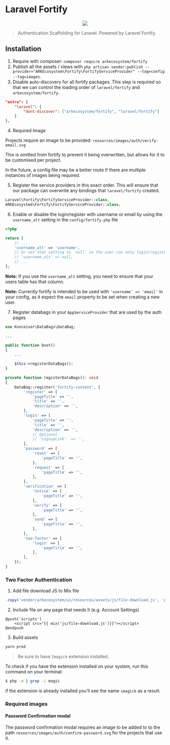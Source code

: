 # Laravel Fortify

<p align="center">
    <img src="./banner.png" />
</p>

> Authentication Scaffolding for Laravel. Powered by Laravel Fortify.

## Installation

1. Require with composer: `composer require arkecosystem/fortify`
2. Publish all the assets / views with `php artisan vendor:publish --provider="ARKEcosystem\Fortify\FortifyServiceProvider" --tag=config --tag=images`.
3. Disable auto-discovery for all fortify packages. This step is required so that we can control the loading order of `laravel/fortify` and `arkecosystem/fortify`.

```json
"extra": {
    "laravel": {
        "dont-discover": ["arkecosystem/fortify", "laravel/fortify"]
    }
},
```

4. Required Image

Projects require an image to be provided: `resources/images/auth/verify-email.svg`

This is omitted from fortify to prevent it being overwritten, but allows for it to be customised per project.

In the future, a config file may be a better route if there are multiple instances of images being required.

5. Register the service providers in this exact order. This will ensure that our package can overwrite any bindings that `laravel/fortify` created.

```php
Laravel\Fortify\FortifyServiceProvider::class,
ARKEcosystem\Fortify\FortifyServiceProvider::class,
```

6. Enable or disable the login/register with username or email by using the `username_alt` setting in the `config/fortify.php` file

```php
<?php

return [
    // ...
    'username_alt' => 'username',
    // Or set that setting to `null` so the user can only login/register with email:
    // 'username_alt' => null,
    // ...
];
```

**Note:** If you use the `username_alt` setting, you need to ensure that your users table has that column.

**Note:** Currently fortify is intended to be used with `'username' => 'email'` in your config, as it expect the `email` property to be set when creating a new user.

7. Register databags in your `AppServiceProvider` that are used by the auth pages

```php
use Konceiver\DataBags\DataBag;

...

public function boot()
{
    ...

    $this->registerDataBags();
}

private function registerDataBags(): void
{
    DataBag::register('fortify-content', [
        'register' => [
            'pageTitle' => '',
            'title' => '',
            'description' => '',
        ],
        'login' => [
            'pageTitle' => '',
            'title' => '',
            'description' => '',
            // Optional
            // 'signupLink'  => '',
        ],
        'password' => [
            'reset' => [
                'pageTitle' => '',
            ],
            'request' => [
                'pageTitle' => '',
            ],
        ],
        'verification' => [
            'notice' => [
                'pageTitle' => '',
            ],
            'verify' => [
                'pageTitle' => '',
            ],
            'send' => [
                'pageTitle' => '',
            ],
        ],
        'two-factor' => [
            'login' => [
                'pageTitle' => '',
            ],
        ],
    ]);
}
```

### Two Factor Authentication

1. Add file download JS to Mix file

```js
.copy('vendor/arkecosystem/ui/resources/assets/js/file-download.js', 'public/js/file-download.js')
```

2. Include file on any page that needs it (e.g. Account Settings)

```blade
@push('scripts')
    <script src="{{ mix('js/file-download.js')}}"></script>
@endpush
```

3. Build assets

```bash
yarn prod
```

> Be sure to have `Imagick` extension installed.

To check if you have the extension installed on your system, run this command on your terminal: 
```bash
$ php -m | grep -i magic
```
if the extension is already installed you'll see the name `imagick` as a result.

### Required images

#### Password Confirmation modal

The password confirmation modal requires an image to be added to to the path `resources/images/auth/confirm-password.svg` for the projects that use it.
